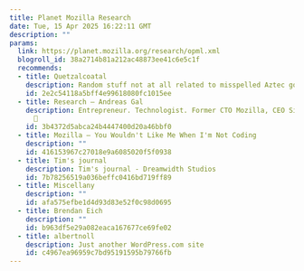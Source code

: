 ```yaml
---
title: Planet Mozilla Research
date: Tue, 15 Apr 2025 16:22:11 GMT
description: ""
params:
  link: https://planet.mozilla.org/research/opml.xml
  blogroll_id: 38a2714b81a212ac48873ee41c6e5c1f
  recommends:
  - title: Quetzalcoatal
    description: Random stuff not at all related to misspelled Aztec gods
    id: 2e2c54118a5bff4e99618080fc1015ee
  - title: Research – Andreas Gal
    description: Entrepreneur. Technologist. Former CTO Mozilla, CEO Silk Labs. Now
      
    id: 3b4372d5abca24b4447400d20a46bbf0
  - title: Mozilla – You Wouldn't Like Me When I'm Not Coding
    description: ""
    id: 416153967c27018e9a6085020f5f0938
  - title: Tim's journal
    description: Tim's journal - Dreamwidth Studios
    id: 7b78256519a036beffc0416bd719ff89
  - title: Miscellany
    description: ""
    id: afa575efbe1d4d93d83e52f0c98d0695
  - title: Brendan Eich
    description: ""
    id: b963df5e29a082eaca167677ce69fe02
  - title: albertnoll
    description: Just another WordPress.com site
    id: c4967ea96959c7bd95191595b79766fb
---
```

